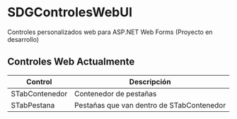 # SDGControlesWebUI
Controles personalizados web para ASP.NET Web Forms (Proyecto en desarrollo)


## Controles Web Actualmente

| Control                           | Descripción                                   |
| --------------------------------- | --------------------------------------------- |
| STabContenedor                    | Contenedor de pestañas                        |
| STabPestana                       | Pestañas que van dentro de STabContenedor     |
